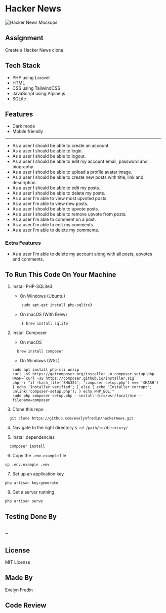 # Hacker News

![Hacker News Mockups](https://evelynfredin.com/quickassets/hacker-news.jpg)

## Assignment

Create a Hacker News clone.

## Tech Stack

- PHP using Laravel
- HTML
- CSS using TailwindCSS
- JavaScript using Alpine.js
- SQLite

## Features

- Dark mode
- Mobile friendly

---

- As a user I should be able to create an account.
- As a user I should be able to login.
- As a user I should be able to logout.
- As a user I should be able to edit my account email, password and biography.
- As a user I should be able to upload a profile avatar image.
- As a user I should be able to create new posts with title, link and description.
- As a user I should be able to edit my posts.
- As a user I should be able to delete my posts.
- As a user I'm able to view most upvoted posts.
- As a user I'm able to view new posts.
- As a user I should be able to upvote posts.
- As a user I should be able to remove upvote from posts.
- As a user I'm able to comment on a post.
- As a user I'm able to edit my comments.
- As a user I'm able to delete my comments.

### Extra Features

- As a user I'm able to delete my account along with all posts, upvotes and comments.

## To Run This Code On Your Machine

1. Install PHP-SQLite3

   - On Windows (Ubuntu)

   ```
       sudo apt-get install php-sqlite3
   ```

   - On macOS (With Brew)

   ```
       $ brew install sqlite
   ```

2. Install Composer

   - On macOS

   ```
     brew install composer
   ```

   - On Windows (WSL)

   ```
   sudo apt install php-cli unzip
   curl -sS https://getcomposer.org/installer -o composer-setup.php
   HASH=`curl -sS https://composer.github.io/installer.sig`
   php -r "if (hash_file('SHA384', 'composer-setup.php') === '$HASH') { echo 'Installer verified'; } else { echo 'Installer corrupt'; unlink('composer-setup.php'); } echo PHP_EOL;"
   sudo php composer-setup.php --install-dir=/usr/local/bin --filename=composer
   ```

3. Clone this repo

```
  git clone https://github.com/evelynfredin/hackernews.git
```

4. Navigate to the right directory `$ cd /path/to/directory/`

5. Install dependencies

```
  composer install
```

6. Copy the `.env.example` file

```
cp .env.example .env
```

7. Set up an application key

```
php artisan key:generate
```

8. Get a server running

```
php artisan serve
```

## Testing Done By

## -

## License

MIT License

## Made By

Evelyn Fredin

## Code Review
